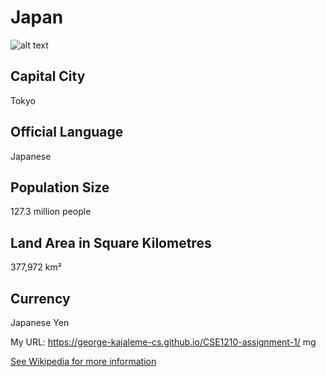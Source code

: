 # Japan
![alt text](http://hd.wallpaperswide.com/thumbs/japanese_flag-t2.jpg)


## Capital City

Tokyo

## Official Language
Japanese

## Population Size
127.3 million people

## Land Area in Square Kilometres
377,972 km² 


## Currency
Japanese Yen




My URL: https://george-kajaleme-cs.github.io/CSE1210-assignment-1/
mg


[See Wikipedia for more information ](https://en.wikipedia.org/wiki/Japan)

